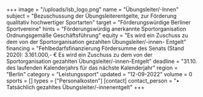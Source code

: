 +++
image = "/uploads/lsb_logo.png"
name = "Übungsleiter/-Innen"
subject = "Bezuschussung der Übungsleiterentgelte, zur Förderung qualitativ hochwertiger Sportarten"
target = "Förderungswürdige Berliner Sportvereine"
hints = "Förderungswürdig anerkannte Sportorganisation Ordnungsgemäße Geschäftsführung"
equity = "Es wird ein Zuschuss zu dem von der Sportorganisation gezahlten Übungsleiter/-innen- Entgelt"
financing = "Fehlbedarfsfinanzierung Fördersumme des Senats (Stand 2020): 3.161.000,- € Es wird ein Zuschuss zu dem von der Sportorganisation gezahlten Übungsleiter/-innen-Entgelt"
deadline = "31.10. des laufenden Kalenderjahrs für das nächste Kalenderjahr"
region = "Berlin"
category = "Leistungssport"
updated = "12-09-2022"
volume = 0
sports = []
types = ["Personalkosten"]
[contact]
contact_person = "• Tatsächlich gezahltes Übungsleiter/-innenentgelt"
+++